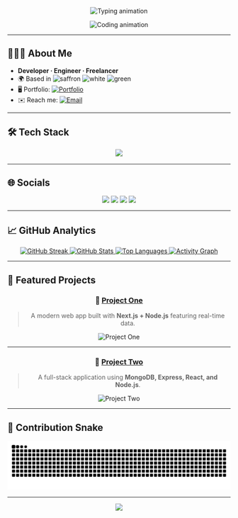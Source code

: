 <!--
  GitHub Profile README for: Rishabh Kumar Singh (risssabh)
-->

<!-- Animated Header -->
<p align="center">
  <img src="https://readme-typing-svg.demolab.com?font=JetBrains+Mono&weight=700&size=28&duration=2800&pause=700&color=00FFFF&center=true&vCenter=true&width=720&lines=Hi+there%2C+I'm+Rishabh+Kumar+Singh+%F0%9F%91%8B;Developer+.+Engineer+.+Freelancer;I+build+fast%2C+delightful+web+apps" alt="Typing animation" />
</p>

<p align="center">
  <img src="https://media.giphy.com/media/qgQUggAC3Pfv687qPC/giphy.gif" height="180" alt="Coding animation" />
</p>

---

## 👨🏻‍💻 About Me

- **Developer · Engineer · Freelancer**  
- 🌍 Based in ![saffron](https://img.shields.io/badge/-Delhi-FF9933?style=flat&labelColor=FF9933)  ![white](https://img.shields.io/badge/-India-FFFFFF?style=flat&labelColor=FFFFFF)  ![green](https://img.shields.io/badge/-Bharat-138808?style=flat&labelColor=138808)
- 🖥️ Portfolio: [![Portfolio](https://img.shields.io/badge/risssabh.github.io%2FPortfolio.in-CC2E5D?style=flat&logo=google-chrome&logoColor=white)](http://risssabh.github.io/Portfolio.in/)  
- ✉️ Reach me: [![Email](https://img.shields.io/badge/kumarsinghrishabh63@gmail.com-CC2E5D?style=flat&logo=gmail&logoColor=white)](mailto:kumarsinghrishabh63@gmail.com)

---

## 🛠️ Tech Stack

<p align="center">
  <img src="https://skillicons.dev/icons?i=cpp,git,js,ts,python,vscode,html,css,react,next,angular,nodejs,mongodb,mysql,photoshop,figma,linux&perline=9" />
</p>

---

## 🌐 Socials

<p align="center">
  <a href="https://discord.com/users/raftel361"><img src="https://img.shields.io/badge/Discord-raftel361-CC2E5D?style=for-the-badge&logo=discord&logoColor=white" /></a>
  <a href="https://www.github.com/risssabh"><img src="https://img.shields.io/badge/GitHub-risssabh-CC2E5D?style=for-the-badge&logo=github&logoColor=white" /></a>
  <a href="http://www.instagram.com/ris.sabh"><img src="https://img.shields.io/badge/Instagram-@ris.sabh-CC2E5D?style=for-the-badge&logo=instagram&logoColor=white" /></a>
  <a href="https://www.linkedin.com/in/rishabhkumarsingh361"><img src="https://img.shields.io/badge/LinkedIn-Rishabh%20Kumar%20Singh-CC2E5D?style=for-the-badge&logo=linkedin&logoColor=white" /></a>
</p>

---

## 📈 GitHub Analytics

<div align="center">

<a href="https://github.com/risssabh">
  <img src="https://github-readme-streak-stats.herokuapp.com?user=risssabh&hide_border=true&background=000000&ring=CC2E5D&fire=CC2E5D&currStreakLabel=CC2E5D&currStreakNum=00FFFF&sideNums=00FFFF&sideLabels=00FFFF&dates=9CA3AF" alt="GitHub Streak" />
</a>

<a href="https://github.com/anuraghazra/github-readme-stats">
  <img height="170" src="https://github-readme-stats.vercel.app/api?username=risssabh&show_icons=true&hide_title=true&hide_border=true&count_private=true&include_all_commits=true&bg_color=000000&text_color=00FFFF&icon_color=CC2E5D&title_color=CC2E5D" alt="GitHub Stats" />
</a>
<a href="https://github.com/anuraghazra/github-readme-stats">
  <img height="170" src="https://github-readme-stats.vercel.app/api/top-langs/?username=risssabh&layout=compact&hide_border=true&bg_color=000000&text_color=00FFFF&title_color=CC2E5D" alt="Top Languages" />
</a>

<a href="https://github.com/Ashutosh00710/github-readme-activity-graph">
  <img src="https://github-readme-activity-graph.vercel.app/graph?username=risssabh&bg_color=000000&color=00FFFF&line=CC2E5D&point=00FFFF&area=true&hide_border=true" alt="Activity Graph" />
</a>

</div>

---

## 🚀 Featured Projects

<div align="center">
  
### 🔹 **[Project One](https://github.com/risssabh/project-one)**  
> A modern web app built with **Next.js + Node.js** featuring real-time data.

![Project One](https://github-readme-stats.vercel.app/api/pin/?username=risssabh&repo=project-one&theme=radical&bg_color=000000&title_color=CC2E5D&text_color=00FFFF&icon_color=CC2E5D&hide_border=true)

---

### 🔹 **[Project Two](https://github.com/risssabh/project-two)**  
> A full-stack application using **MongoDB, Express, React, and Node.js**.

![Project Two](https://github-readme-stats.vercel.app/api/pin/?username=risssabh&repo=project-two&theme=radical&bg_color=000000&title_color=CC2E5D&text_color=00FFFF&icon_color=CC2E5D&hide_border=true)

</div>

---

## 🐍 Contribution Snake

<picture>
  <source media="(prefers-color-scheme: dark)" srcset="https://raw.githubusercontent.com/risssabh/risssabh/output/github-contribution-grid-snake-dark.svg">
  <source media="(prefers-color-scheme: light)" srcset="https://raw.githubusercontent.com/risssabh/risssabh/output/github-contribution-grid-snake.svg">
  <img alt="github contribution grid snake animation" src="https://raw.githubusercontent.com/risssabh/risssabh/output/github-contribution-grid-snake.svg">
</picture>

---

<p align="center">
  <img src="https://capsule-render.vercel.app/api?type=waving&height=110&color=0:00FFFF,100:CC2E5D&section=footer" />
</p>



